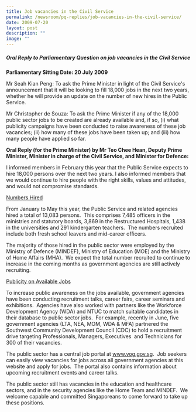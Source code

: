```yaml
---
title: Job vacancies in the Civil Service
permalink: /newsroom/pq-replies/job-vacancies-in-the-civil-service/
date: 2009-07-20
layout: post
description: ""
image: ""
---
```

##### Oral Reply to Parliamentary Question on job vacancies in the Civil Service

**Parliamentary Sitting Date: 20 July 2009**

Mr Seah Kian Peng: To ask the Prime Minister in light of the Civil Service's announcement that it will be looking to fill 18,000 jobs in the next two years, whether he will provide an update on the number of new hires in the Public Service.

Mr Christopher de Souza: To ask the Prime Minister if any of the 18,000 public sector jobs to be created are already available and, if so, (i) what publicity campaigns have been conducted to raise awareness of these job vacancies; (ii) how many of these jobs have been taken up; and (iii) how many people have applied so far.

**Oral Reply (for the Prime Minister) by Mr Teo Chee Hean, Deputy Prime Minister, Minister in charge of the Civil Service, and Minister for Defence:**

I informed members in February this year that the Public Service expects to hire 18,000 persons over the next two years. I also informed members that we would continue to hire people with the right skills, values and attitudes, and would not compromise standards.&nbsp;

<u>Numbers Hired</u>

From January to May this year, the Public Service and related agencies hired a total of 13,083 persons.&nbsp; This comprises 7,485 officers in the ministries and statutory boards, 3,869 in the Restructured Hospitals, 1,438 in the universities and 291 kindergarten teachers.&nbsp; The numbers recruited include both fresh school leavers and mid-career officers.

The majority of those hired in the public sector were employed by the Ministry of Defence (MINDEF), Ministry of Education (MOE) and the Ministry of Home Affairs (MHA).&nbsp; We expect the total number recruited to continue to increase in the coming months as government agencies are still actively recruiting.

<u>Publicity on Available Jobs</u>

To increase public awareness on the jobs available, government agencies have been conducting recruitment talks, career fairs, career seminars and exhibitions.&nbsp; Agencies have also worked with partners like the Workforce Development Agency (WDA) and NTUC to match suitable candidates in their database to public sector jobs.&nbsp; For example, recently in June, five government agencies (LTA, NEA, MOM, WDA &amp; MFA) partnered the Southwest Community Development Council (CDC) to hold a recruitment drive targeting Professionals, Managers, Executives&nbsp; and Technicians for 300 of their vacancies.

The public sector has a central job portal at www.vog.gov.sg.&nbsp; Job seekers can easily view vacancies for jobs across all government agencies at this website and apply for jobs.&nbsp; The portal also contains information about upcoming recruitment events and career talks.

The public sector still has vacancies in the education and healthcare sectors, and in the security agencies like the Home Team and MINDEF.&nbsp; We welcome capable and committed Singaporeans to come forward to take up these positions.